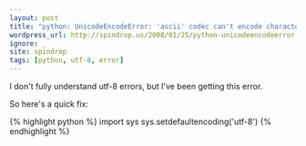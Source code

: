 ```yaml
---
layout: post
title: "python: UnicodeEncodeError: 'ascii' codec can't encode character u'\\xbb' ...: ordinal not in range..."
wordpress_url: http://spindrop.us/2008/01/25/python-unicodeencodeerror-ascii-codec-cant-encode-character-uxbb-ordinal-not-in-range/
ignore: _
site: spindrop
tags: [python, utf-8, error]
---
```

I don't fully understand utf-8 errors, but I've been getting this error.

So here's a quick fix:

{% highlight python %}
import sys
sys.setdefaultencoding('utf-8')
{% endhighlight %}
